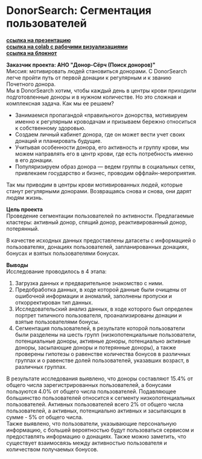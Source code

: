 # DonorSearch: Сегментация пользователей  
[**ссылка на презентацию**](https://drive.google.com/file/d/1xdB_O46fPOCIzDM9sp20qrdN_anQd7wi/view?usp=sharing)  
[**ссылка на colab с рабочими визуализациями**](https://colab.research.google.com/drive/1vxg0OW2g0vWeQe2oUWCRDSoc43S_-V_x?usp=sharing)  
[**ссылка на блокнот**]()  

**Заказчик проекта: АНО "Донор-Сёрч (Поиск доноров)"**  
Миссия: мотивировать людей становиться донорами. С DonorSearch легче пройти путь от первой донации к регулярным и к званию Почетного донора.  
Мы в DonorSearch хотим, чтобы каждый день в центры крови приходили подготовленные доноры и в нужном количестве. Но это сложная и комплексная задача. Как мы ее решаем?  
  - Занимаемся пропагандой «правильного» донорства, мотивируем именно к регулярным кроводачам и призываем бережно относиться к собственному здоровью.  
  - Создаем личный кабинет донора, где он может вести учет своих донаций и планировать будущие.  
  - Учитывая особенности донора, его активность и группу крови, мы можем направлять его в центр крови, где есть потребность именно в его донации.  
  - Популяризируем образ донора — ведем группы в социальных сетях, привлекаем государство и бизнес, проводим оффлайн-мероприятия.  
  
Так мы приводим в центры крови мотивированных людей, которые станут регулярными донорами. Возвращаясь снова и снова, они дарят людям жизнь.

**Цель проекта**  
Проведение сегментации пользователей по активности. Предлагаемые кластеры: активный донор, спящий донор, реактивированный донор, потерянный.

В качестве исходных данных предоставлены датасеты с информацией о пользователях, донациях пользователей, запланированных донациях, бонусах и взятых пользователями бонусах.

**Выводы**  
Исследование проводилось в 4 этапа:  
1. Загрузка данных и предварительное знакомство с ними.  
2. Предобработка данных, в ходе которой данные были очищены от ошибочной информации и аномалий, заполнены пропуски и откорректирован тип данных.  
3. Исследовательский анализ данных, в ходе которого был определен портрет типичного пользователя, проанализированы донации и взятые пользователями бонусы.  
4. Сегментация пользователей, в результате которой пользователи были разделены на шесть групп (низкопотенциальные пользователи, потенциальные доноры, активные доноры, потенциально активные доноры, засыпающие доноры и потерянные доноры), а также проверены гипотезы о равенстве количества бонусов в различных группах и о равенстве долей пользователей, указавших возраст, в различных группах.  

В результате исследования выявлено, что доноры составляют 15.4% от общего числа зарегистрированных пользователей, а бонусами пользуются 4.0% от общего числа пользователей.
Подавляющее большинство пользователей относится к сегменту низкопотенциальных пользователей. Активных пользователей всего 2% от общего числа пользователей, а активных, потенциально активных и засыпающих в сумме - 5% от общего числа.  
Также выявлено, что пользователи, указывающие персональную информацию, с большей вероятностью будут пользоваться сервисом и предоставлять информацию о донациях. Также можно заметить, что существует взаимосвязь между активностью пользователя и количеством получаемых бонусов.
